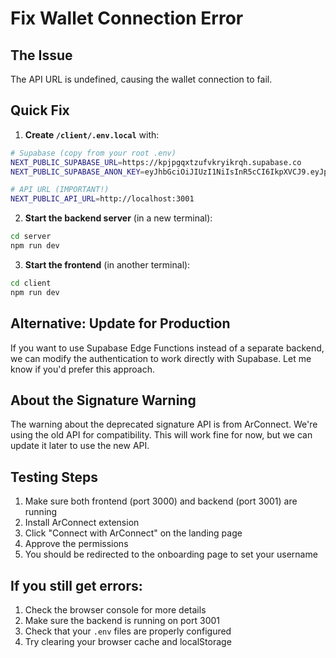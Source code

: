 # Fix Wallet Connection Error

## The Issue
The API URL is undefined, causing the wallet connection to fail.

## Quick Fix

1. **Create `/client/.env.local`** with:
```bash
# Supabase (copy from your root .env)
NEXT_PUBLIC_SUPABASE_URL=https://kpjpgqxtzufvkryikrqh.supabase.co
NEXT_PUBLIC_SUPABASE_ANON_KEY=eyJhbGciOiJIUzI1NiIsInR5cCI6IkpXVCJ9.eyJpc3MiOiJzdXBhYmFzZSIsInJlZiI6ImtwanBncXh0enVmdmtyeWlrcnFoIiwicm9sZSI6ImFub24iLCJpYXQiOjE3Mjg2MDI1NzgsImV4cCI6MjA0NDE3ODU3OH0.bvZQ3NKJGNn1lsRCvISr3hBZ0q3EGyf95V2xtJVdBpc

# API URL (IMPORTANT!)
NEXT_PUBLIC_API_URL=http://localhost:3001
```

2. **Start the backend server** (in a new terminal):
```bash
cd server
npm run dev
```

3. **Start the frontend** (in another terminal):
```bash
cd client
npm run dev
```

## Alternative: Update for Production

If you want to use Supabase Edge Functions instead of a separate backend, we can modify the authentication to work directly with Supabase. Let me know if you'd prefer this approach.

## About the Signature Warning

The warning about the deprecated signature API is from ArConnect. We're using the old API for compatibility. This will work fine for now, but we can update it later to use the new API.

## Testing Steps

1. Make sure both frontend (port 3000) and backend (port 3001) are running
2. Install ArConnect extension
3. Click "Connect with ArConnect" on the landing page
4. Approve the permissions
5. You should be redirected to the onboarding page to set your username

## If you still get errors:

1. Check the browser console for more details
2. Make sure the backend is running on port 3001
3. Check that your `.env` files are properly configured
4. Try clearing your browser cache and localStorage